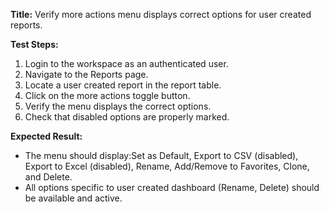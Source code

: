 **Title:** Verify more actions menu displays correct options for user created reports.

**Test Steps:**
1. Login to the workspace as an authenticated user.
2. Navigate to the Reports page.
3. Locate a user created report in the report table.
4. Click on the more actions toggle button.
5. Verify the menu displays the correct options.
6. Check that disabled options are properly marked.

**Expected Result:**
* The menu should display:Set as Default, Export to CSV (disabled), Export to Excel (disabled), Rename, Add/Remove to Favorites, Clone, and Delete.
* All options specific to user created dashboard (Rename, Delete) should be available and active.